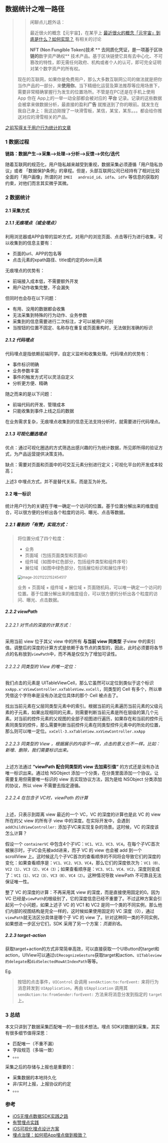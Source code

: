 ## 数据统计之唯一路径



> > 闲聊点儿题外话：
> >
> > 最近很火的概念【元宇宙】，在某乎上 [最近很火的概念「元宇宙」到底是什么？如何实现？](https://www.zhihu.com/question/493364990/answer/2231362407) 有相关的讨论
> >
> > **NFT (Non Fungible Token)技术 ** 去同质化凭证，是一项基于区块链的**数字资产确权** 技术产品。基于区块链使它具有去中心化、不可篡改的特性，即无需任何政府、机构或者个人的认可，即可完全证明对某个数字资产的所有权。
>
> 现在的互联网，如果你是免费用户，那么大多数互联网公司的做法就是把你当作产品的一部分，来**使用你**。当下精细化运营及算法推荐等应用场景下，需要非常精确掌握行为发生的位置场所。不管是在PC还是在手机上使用 App 你在 App上的一举一动全部都会被对应的 **平台** 记录。记录的这些数据会被拿来做数据分析，最直接的盈利**广告** 就推送到了你的眼前。就发生在我自己身上：我这边刚搜了一块滑雪板，某信，某宝，某东。。。都会给你推送对应的滑雪相关的产品。

[之前写得关于用户行为统计的文章](../../articles/2017/2017-6-1-用户行为统计探索.md)

### 1 数据过程

**链路：数据产生-->采集-->处理-->分析-->反馈-->优化/迭代**

随着互联网的规范化，用户隐私越来越受到重视，数据采集必须遵循「用户隐私协议」或者 「数据保护条例」的章程。但是，头部互联网公司已经持有了相对比较全面的「用户画像」所谓的对 `IMEI  ` `android_id`、`idfa`、`idfv` 等信息的获取的约束，对他们而言其实微乎其微。



### 2 数据统计

#### 2.1 采集方式

##### 2.1.1 无痕埋点（或全埋点）

利用浏览器或APP自带的监听方式，对用户的浏览页面、点击等行为进行收集，可以收集到的信息主要有：

- 页面的url、APP的包名等
- 点击元素的xpath路径、title或约定的dom元素

无痕埋点的优势有：

- 前端接入成本低，不需要额外开发
- 用户动作收集完整，不会漏失

但同时也会存在以下问题：

- 有用、没用的数据都会收集
- 无法采集到特殊的行为动作、业务参数
- 采集到的信息需要进行二次标注，才可以被用户识别
- 当按钮的位置不固定、名称存在重复或页面重构时，无法做到准确的标识



##### 2.1.2 代码埋点

代码埋点是指依赖前端同学，自定义监听和收集处理。代码埋点的优势有：

- 事件标识明确
- 业务参数丰富
- 事件的触发方式可以灵活自定义
- 分析更方便、精确

随之而来的是以下问题：

- 前端代码的开发、管理成本
- 只能收集到事件上线之后的数据

在业务需求复杂，无痕埋点收集到的信息无法支持分析时，就需要进行代码埋点。



##### 2.1.3 可视化圈选埋点

优点：通过可视化圈选的方式筛选出感兴趣的行为统计数据，所见即所得的验证方式，为产品运营提供决策支持。

缺点：需要对页面和页面中的可交互元素分别进行定义；可视化平台的开发成本较高；

上述3 中埋点方式，并不是替代关系，而是互为补充。



#### 2.2 唯一标识

统计用户行为的关键在于唯一确定一个访问的位置。基于位置分解出来的维度组合，可以很方便的分析出各个粒度的访问、曝光、点击等数据。

##### 2.2.1 看到的「有赞」实现方式：

> 将位置分成了四个粒度：
>
> - 业务
> - 页面域（包括页面类型和页面id）
> - 组件域（如图中红色部分，包括组件类型和组件序号）
> - 展位域（如图中绿色部分，包括展位标识和展位序号）
>
> <img src="../../assets/image-20211222152454517.png" alt="image-20211222152454517" style="zoom:80%;" />
>
> 业务 + 页面域 + 组件域 + 展位域 + 页面随机码，可以唯一确定一个访问的位置。基于位置分解出来的维度组合，可以很方便的分析出各个粒度的访问、曝光、点击数据。



##### 2.2.2 viewPath

###### 2.2.2.1 对节点的深度的计算方式：

采用当前 view 位于其父 view 中的所有 **与当前 view 同类型** 子view 中的索引值。调整后的深度的计算方式是依赖于各节点的类型的，因此，此时必须要将各节点的名称放到`viewPath`中，而不再是仅仅为了增加可读性。

###### 2.2.2.2 同类型的 View 的唯一定位：

我们点击的元素是 UITableViewCell，那么它虽然可以定位到类似于这个标识`xxApp.x'xViewController.xxTableView.xxCell`，同类型的 Cell 有多个，所以单凭借这个字符串是没有办法定位具体的那个 Cell 被点击了。

找出当前元素在父层同类型元素中的索引。根据当前的元素遍历当前元素的父级元素的子元素，如果出现相同的元素，则需要判断当前元素是所在层级的第几个元素。对当前的控件元素的父视图的全部子视图进行遍历，如果存在和当前的控件元素同类型的控件，那么需要判断当前控件元素在同类型控件元素中的所处的位置，那么则可以唯一定位。`xxCell-3.xxTableView.xxViewController.xxApp`

###### 2.2.2.3 同类型的 View ，根据展示的内容不一样，点击的意义也不一样。比如：新增、删除，我们需要标识出来。

上述方法通过 **“viewPath 配合同类型的 view 去加索引值“** 的方式还是没有办法唯一标识出来。通过给 NSObject 添加一个分类，在分类里面添加一个协议。让需要复用但需要唯一标识的 view 去实现协议方法，因为是给 NSObject 分类添加的协议，所以 view 不需要去指定遵循。

###### 2.2.2.4 在包含子 VC时，viewPath 的计算

上述，只表示到距离 view 最近的一个 VC，VC 的深度的计算也是此 VC 的 view 所在的父 view 的所有子 view 中的深度。在实际开发中，会遇到 `addChildViewController:` 添加子VC来实现复杂的场景。这时候，VC 的深度该怎么计算？

假设一个 `containerVC` 中包含4个子VC：`VC1、VC2、VC3、VC4`。在每个子VC首次被展示时，子VC会先被add进来，而子 VC 的 view 也会被 add 到一个scrollView 上。这时候这几个子VC首次的查看顺序的不同将会导致它们的深度的变化：如果查看顺序是：`VC1、VC2、VC3、VC4`，那么它们的深度依次为：`VC1（0）、VC2（1）、VC3（2）、VC4（3）`；如果查看顺序是：`VC3、VC1、VC4、VC2`，深度则变成了：`VC1（1）、VC2（3）、VC3（0）、VC4（2）`。这种情况导致 viewPath 不可靠且无法保证唯一性。

整了 VC 的深度的计算：不再采用其 view 的深度，而是直接使用固定的0。因为 VC 已经是`viewPath`的根级别了，它的深度信息已经不重要了。不过这种方案会引起另一个小问题，如果上述子 VC 的 VC1 和 VC2 是同一个类的不同实例，那么他们内部的视图结构是完全一样的，这时候如果使用固定的 VC 深度（0），通过`viewPath`就无法区分具体是哪个子 VC 的 view 了。针对这种同一类的不同实例，如果想进一步区分它们，SDK 采用了另一个方案：*页面别名*。



##### 2.2.3 target-action

获取target+action的方式非常简单高效，可以直接获取一个UIButton的target和action，UIView可以通过`UIRecognizeGesture`获取target和action、`UITableview的delegate`和`didSelectedRowAtIndexPath`等等。

Eg.

> 按钮的点击事件，`UIControl` 会调用 `sendAction:to:forEvent:` 来将行为消息转发到 `UIApplication`，再由 `UIApplication` 调用其 `sendAction:to:fromSender:forEvent:` 方法来将消息分发到指定的 `target` 上。



### 3 总结

本文只讲到了数据采集匹配唯一的一些技术想法。埋点 SDK对数据的采集，其实有很多细节值得深思：

- 匹配唯一（不重不漏）
- 字段规范（多端一致）
- 。。。

采集之后的存储与上报也是重要的：

- 采集数据的本地持久化
- 非/实时上报，上报协议的约定
- 。。。


### 参考

- [iOS无埋点数据SDK实践之路](https://www.jianshu.com/p/69ce01e15042)
- [有赞埋点实践](https://mp.weixin.qq.com/s/g5NRLfIqZZBUvIVECkg-Tg)
- [iOS可视化埋点设计方案](https://tech.ipalfish.com/blog/2020/09/06/ut_circle/)
- [埋点治理：如何把App埋点做到极致？](https://mp.weixin.qq.com/s/O_02RsP9U2N4cXQH5rc0zQ)